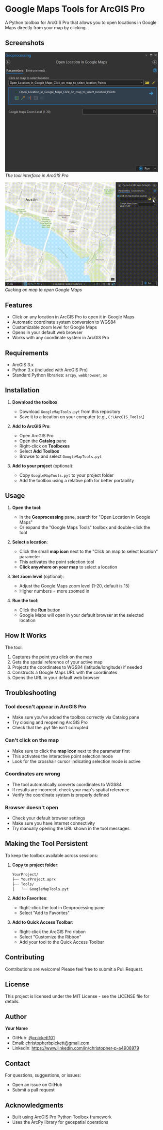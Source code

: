 # Google Maps Tools for ArcGIS Pro

A Python toolbox for ArcGIS Pro that allows you to open locations in Google Maps directly from your map by clicking.

## Screenshots

![Tool Interface](images/tool-interface.png)
*The tool interface in ArcGIS Pro*

![Demo](images/demo.gif)
*Clicking on map to open Google Maps*

## Features

- Click on any location in ArcGIS Pro to open it in Google Maps
- Automatic coordinate system conversion to WGS84
- Customizable zoom level for Google Maps
- Opens in your default web browser
- Works with any coordinate system in ArcGIS Pro

## Requirements

- ArcGIS 3.x
- Python 3.x (included with ArcGIS Pro)
- Standard Python libraries: `arcpy`, `webbrowser`, `os`

## Installation

1. **Download the toolbox**:
   - Download `GoogleMapTools.pyt` from this repository
   - Save it to a location on your computer (e.g., `C:\ArcGIS_Tools\`)

2. **Add to ArcGIS Pro**:
   - Open ArcGIS Pro
   - Open the **Catalog** pane
   - Right-click on **Toolboxes**
   - Select **Add Toolbox**
   - Browse to and select `GoogleMapTools.pyt`

3. **Add to your project** (optional):
   - Copy `GoogleMapTools.pyt` to your project folder
   - Add the toolbox using a relative path for better portability

## Usage

1. **Open the tool**:
   - In the **Geoprocessing** pane, search for "Open Location in Google Maps"
   - Or expand the "Google Maps Tools" toolbox and double-click the tool

2. **Select a location**:
   - Click the small **map icon** next to the "Click on map to select location" parameter
   - This activates the point selection tool
   - **Click anywhere on your map** to select a location

3. **Set zoom level** (optional):
   - Adjust the Google Maps zoom level (1-20, default is 15)
   - Higher numbers = more zoomed in

4. **Run the tool**:
   - Click the **Run** button
   - Google Maps will open in your default browser at the selected location

## How It Works

The tool:
1. Captures the point you click on the map
2. Gets the spatial reference of your active map
3. Projects the coordinates to WGS84 (latitude/longitude) if needed
4. Constructs a Google Maps URL with the coordinates
5. Opens the URL in your default web browser

## Troubleshooting

### Tool doesn't appear in ArcGIS Pro
- Make sure you've added the toolbox correctly via Catalog pane
- Try closing and reopening ArcGIS Pro
- Check that the .pyt file isn't corrupted

### Can't click on the map
- Make sure to click the **map icon** next to the parameter first
- This activates the interactive point selection mode
- Look for the crosshair cursor indicating selection mode is active

### Coordinates are wrong
- The tool automatically converts coordinates to WGS84
- If results are incorrect, check your map's spatial reference
- Verify the coordinate system is properly defined

### Browser doesn't open
- Check your default browser settings
- Make sure you have internet connectivity
- Try manually opening the URL shown in the tool messages

## Making the Tool Persistent

To keep the toolbox available across sessions:

1. **Copy to project folder**:
   ```
   YourProject/
   ├── YourProject.aprx
   ├── Tools/
   │   └── GoogleMapTools.pyt
   ```

2. **Add to Favorites**:
   - Right-click the tool in Geoprocessing pane
   - Select "Add to Favorites"

3. **Add to Quick Access Toolbar**:
   - Right-click the ArcGIS Pro ribbon
   - Select "Customize the Ribbon"
   - Add your tool to the Quick Access Toolbar

## Contributing

Contributions are welcome! Please feel free to submit a Pull Request.

## License

This project is licensed under the MIT License - see the LICENSE file for details.

## Author

**Your Name**
- GitHub: [@cpickett101](https://github.com/cpickett101)
- Email: christopherbpickett@gmail.com
- LinkedIn: https://www.linkedin.com/in/christopher-p-a4908979

## Contact

For questions, suggestions, or issues:
- Open an issue on GitHub
- Submit a pull request

## Acknowledgments

- Built using ArcGIS Pro Python Toolbox framework
- Uses the ArcPy library for geospatial operations
